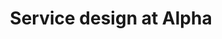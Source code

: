 ---
layout: article
title: "Service design at Alpha"
description: "Where to start with service design..."
tags: service-design
order: 3
---